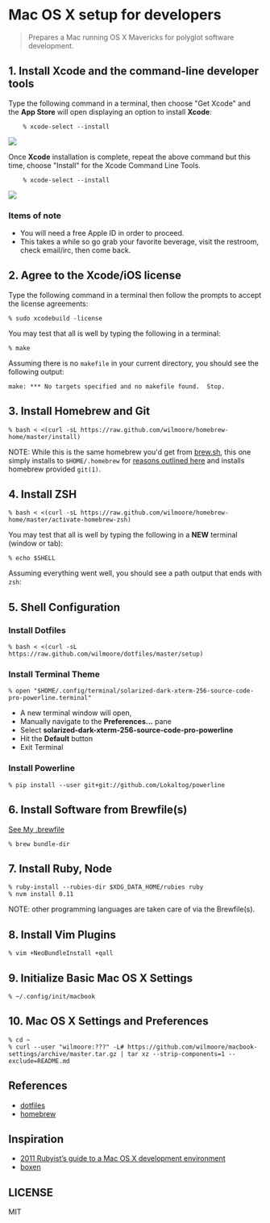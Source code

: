 # Mac OS X setup for developers

> Prepares a Mac running OS X Mavericks for polyglot software development.

## 1. Install Xcode and the command-line developer tools

Type the following command in a terminal, then choose "Get Xcode" and the **App Store** will open displaying an option to install **Xcode**:

        % xcode-select --install

   ![](https://cloudup.com/cq4or0NPqnD+)

Once **Xcode** installation is complete, repeat the above command but this time, choose "Install" for the Xcode Command Line Tools.

        % xcode-select --install

   ![](https://cloudup.com/cq4or0NPqnD+)

### Items of note

- You will need a free Apple ID in order to proceed.
- This takes a while so go grab your favorite beverage, visit the restroom, check email/irc, then come back.

## 2. Agree to the Xcode/iOS license

Type the following command in a terminal then follow the prompts to accept the license agreements:

    % sudo xcodebuild -license
    
You may test that all is well by typing the following in a terminal:

    % make
    
Assuming there is no `makefile` in your current directory, you should see the following output:

    make: *** No targets specified and no makefile found.  Stop.

## 3. Install Homebrew and Git

    % bash < <(curl -sL https://raw.github.com/wilmoore/homebrew-home/master/install)
    
NOTE: While this is the same homebrew you'd get from [brew.sh](http://brew.sh), this one simply installs to `$HOME/.homebrew` for [reasons outlined here](https://github.com/wilmoore/homebrew-home/wiki/Rationale) and installs homebrew provided `git(1)`.

## 4. Install ZSH

    % bash < <(curl -sL https://raw.github.com/wilmoore/homebrew-home/master/activate-homebrew-zsh)

You may test that all is well by typing the following in a __NEW__ terminal (window or tab):

    % echo $SHELL

Assuming everything went well, you should see a path output that ends with `zsh`:

## 5. Shell Configuration

### Install Dotfiles

    % bash < <(curl -sL https://raw.github.com/wilmoore/dotfiles/master/setup)

### Install Terminal Theme

    % open "$HOME/.config/terminal/solarized-dark-xterm-256-source-code-pro-powerline.terminal"
    
- A new terminal window will open,  
- Manually navigate to the **Preferences...** pane
- Select __solarized-dark-xterm-256-source-code-pro-powerline__
- Hit the **Default** button
- Exit Terminal

### Install Powerline

    % pip install --user git+git://github.com/Lokaltog/powerline

## 6. Install Software from Brewfile(s)

[See My .brewfile](http://git.io/vrgfLw)

    % brew bundle-dir

## 7. Install Ruby, Node

    % ruby-install --rubies-dir $XDG_DATA_HOME/rubies ruby
    % nvm install 0.11

NOTE: other programming languages are taken care of via the Brewfile(s).

## 8. Install Vim Plugins

    % vim +NeoBundleInstall +qall

## 9. Initialize Basic Mac OS X Settings

    % ~/.config/init/macbook

## 10. Mac OS X Settings and Preferences

    % cd ~
    % curl --user "wilmoore:???" -L# https://github.com/wilmoore/macbook-settings/archive/master.tar.gz | tar xz --strip-components=1 --exclude=README.md

## References

- [dotfiles]
- [homebrew]

## Inspiration

- [2011 Rubyist’s guide to a Mac OS X development environment](http://robots.thoughtbot.com/post/8700977975/2011-rubyists-guide-to-a-mac-os-x-development)
- [boxen](https://github.com/boxen/our-boxen)

## LICENSE

  MIT

[dotfiles]: https://github.com/wilmoore/dotfiles
[homebrew]: https://github.com/wilmoore/homebrew-home

